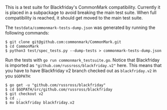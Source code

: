 
This is a test suite for Blackfriday's CommonMark compatibility. Currently it is
placed in a subpackage to avoid breaking the main test suite. When full
compatibility is reached, it should get moved to the main test suite.

The `testdata/commonmark-tests-dump.json` was generated by running the following
commands:

```
$ git clone git@github.com:commonmark/CommonMark.git
$ cd CommonMark
$ python3 test/spec_tests.py --dump-tests > commonmark-tests-dump.json
```

Run the tests with `go run commonmark_testsuite.go`. Notice that Blackfriday is
imported as `"github.com/russross/blackfriday.v2"` here. This means that you have
to have Blackfriday v2 branch checked out as `blackfriday.v2` in you `$GOPATH`:

```
$ go get -u "github.com/russross/blackfriday"
$ cd $GOPATH/src/github.com/russross/blackfriday
$ git checkout v2
$ cd ..
$ mv blackfriday blackfriday.v2
```
